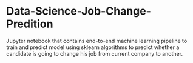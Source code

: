 # Data-Science-Job-Change-Predition

Jupyter notebook that contains end-to-end machine learning pipeline to train and predict model using sklearn algorithms to predict whether a candidate is going to change his job from current company to another.
